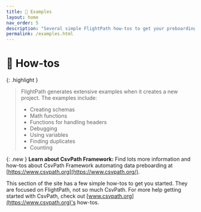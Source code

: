 ```yaml
---
title: 🎨 Examples
layout: home
nav_order: 5
description: "Several simple FlightPath how-tos to get your preboarding automation prep started quickly."
permalink: /examples.html
---
```


# 🎨 How-tos

{: .highlight }
> FlightPath generates extensive examples when it creates a new project. The examples include:
> * Creating schemas
> * Math functions
> * Functions for handling headers
> * Debugging
> * Using variables
> * Finding duplicates
> * Counting


{: .new }
**Learn about CsvPath Framework:** Find lots more information and how-tos about CsvPath Framework automating data preboarding at [https://www.csvpath.org](https://www.csvpath.org/).

This section of the site has a few simple how-tos to get you started. They are focused on FlightPath, not so much CsvPath. For more help getting started with CsvPath, check out [www.csvpath.org](https://www.csvpath.org)'s how-tos.

